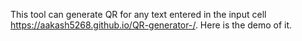 This tool can generate QR for any text entered in the input cell
https://aakash5268.github.io/QR-generator-/. Here is the demo of it.

